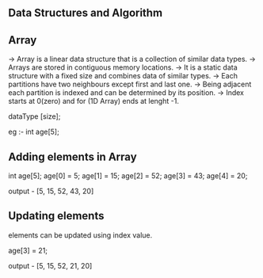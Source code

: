 ## Data Structures and Algorithm

## Array
-> Array is a linear data structure that is a collection of similar data types. 
-> Arrays are stored in contiguous memory locations.
-> It is a static data structure with a fixed size and combines data of similar types.
-> Each partitions have two neighbours except first and last one.
-> Being adjacent each partition is indexed and can be determined by its position.
-> Index starts at 0(zero) and for (1D Array) ends at lenght -1.

   dataType <arrayName>[size];

   eg :- int age[5];

## Adding elements in Array

int age[5];
age[0] = 5;
age[1] = 15;
age[2] = 52;
age[3] = 43;
age[4] = 20;

output - [5, 15, 52, 43, 20]

## Updating elements 
elements can be updated using index value.

age[3] = 21;

output - [5, 15, 52, 21, 20]